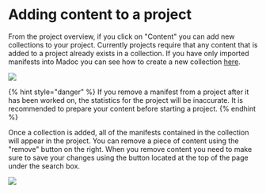 # Adding content to a project

From the project overview, if you click on "Content" you can add new collections to your project. Currently projects require that any content that is added to a project already exists in a collection. If you have only imported manifests into Madoc you can see how to create a new collection [here](../managing-iiif/collections.md).

![](</assets/Screenshot 2020-09-03 at 22.22.31.png>)

{% hint style="danger" %}
If you remove a manifest from a project after it has been worked on, the statistics for the project will be inaccurate. It is recommended to prepare your content before starting a project.
{% endhint %}

Once a collection is added, all of the manifests contained in the collection will appear in the project. You can remove a piece of content using the "remove" button on the right. When you remove content you need to make sure to save your changes using the button located at the top of the page under the search box.

![](</assets/image (3).png>)

